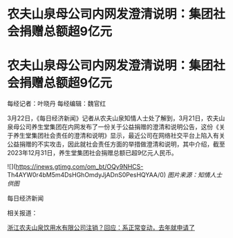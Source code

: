# 农夫山泉母公司内网发澄清说明：集团社会捐赠总额超9亿元

# 农夫山泉母公司内网发澄清说明：集团社会捐赠总额超9亿元

每经记者：叶晓丹 每经编辑：魏官红

3月22日，《每日经济新闻》记者从农夫山泉知情人士处了解到，3月21日，农夫山泉母公司养生堂集团在内网发布了一份关于公益捐赠的澄清和说明公告，这份《关于养生堂集团社会责任的澄清和说明》显示，最近公司在网络社交平台上陷入有关公益捐赠的不实攻击，因此就社会责任方面的举措做澄清和说明，其中介绍，截至2023年12月31日，养生堂集团社会捐赠总额已超9亿元人民币。

![](https://inews.gtimg.com/om_bt/OQy9NHCS-
Th4AYW0r4bM5m4DsHGhOmdyJjADnS0PesHQYAA/0) _图片来源：知情人士供图_

每日经济新闻

相关报道：

[浙江农夫山泉饮用水有限公司注销？回应：系正常变动，去年就申请了
](https://news.qq.com/rain/a/20240322A09M9600)

